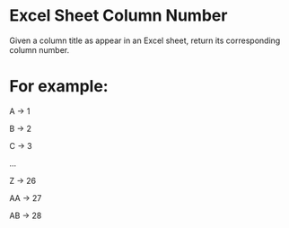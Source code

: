 # Excel Sheet Column Number 

Given a column title as appear in an Excel sheet, return its corresponding
column number.

# For example:

A -> 1

B -> 2

C -> 3

...

Z -> 26

AA -> 27

AB -> 28 
